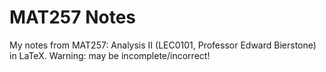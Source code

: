 # MAT257 Notes

My notes from MAT257: Analysis II (LEC0101, Professor Edward Bierstone) in LaTeX. Warning: may be incomplete/incorrect!